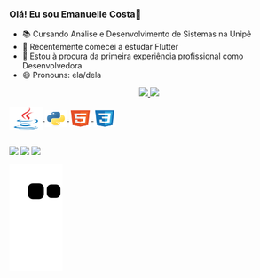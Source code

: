 ### Olá! Eu sou Emanuelle Costa👋

- 📚 Cursando Análise e Desenvolvimento de Sistemas na Unipê
- 🌱 Recentemente comecei a estudar Flutter
- 🧐 Estou à procura da primeira experiência profissional como Desenvolvedora
- 😄 Pronouns: ela/dela

<div align="center">
  <a href="https://github.com/Emanuelle-Costa">
  <img height="180em" src="https://github-readme-stats.vercel.app/api?username=Emanuelle-Costa&show_icons=true&theme=radical&include_all_commits=true&count_private=true"/>
  <img height="180em" src="https://github-readme-stats.vercel.app/api/top-langs/?username=Emanuelle-Costa&layout=compact&langs_count=7&theme=radical"/>
</div>
  
<div style="display: inline_block"><br>
  <img align="center" alt="Manu-Java" height="40" width="60" src="https://raw.githubusercontent.com/devicons/devicon/master/icons/java/java-original.svg">
  <img align="center" alt="Manu-Python" height="30" width="40" src="https://raw.githubusercontent.com/devicons/devicon/master/icons/python/python-original.svg">
  <img align="center" alt="Manu-HTML" height="30" width="40" src="https://raw.githubusercontent.com/devicons/devicon/master/icons/html5/html5-original.svg">
  <img align="center" alt="Manu-CSS" height="30" width="40" src="https://raw.githubusercontent.com/devicons/devicon/master/icons/css3/css3-original.svg">
          
</div>

##
  
<div> 
  <a href="https://instagram.com/emanuellemaria__" target="_blank"><img src="https://img.shields.io/badge/-Instagram-%23E4405F?style=for-the-badge&logo=instagram&logoColor=white" target="_blank"></a>
  <a href = "mailto:emanuellecosta99@gmail.com"><img src="https://img.shields.io/badge/-Gmail-%23333?style=for-the-badge&logo=gmail&logoColor=white" target="_blank"></a>
  <a href="https://www.linkedin.com/in/emanuelle-costa-63a1961bb/" target="_blank"><img src="https://img.shields.io/badge/-LinkedIn-%230077B5?style=for-the-badge&logo=linkedin&logoColor=white" target="_blank"></a> 
 
  ![Snake animation](https://github.com/rafaballerini/rafaballerini/blob/output/github-contribution-grid-snake.svg)
 
</div>

